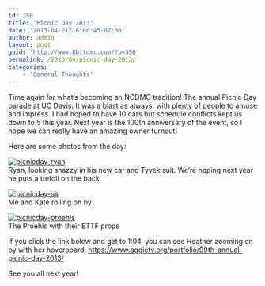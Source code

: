 ```yaml
---
id: 350
title: 'Picnic Day 2013'
date: '2013-04-21T16:00:43-07:00'
author: admin
layout: post
guid: 'http://www.8bitdmc.com/?p=350'
permalink: /2013/04/picnic-day-2013/
categories:
    - 'General Thoughts'
---
```


Time again for what’s becoming an NCDMC tradition! The annual Picnic Day parade at UC Davis. It was a blast as always, with plenty of people to amuse and impress. I had hoped to have 10 cars but schedule conflicts kept us down to 5 this year. Next year is the 100th anniversary of the event, so I hope we can really have an amazing owner turnout!

Here are some photos from the day:

[![picnicday-ryan](https://www.8bitdmc.com/wp-content/uploads/2013/04/picnicday-ryan-300x225.jpg)](https://www.8bitdmc.com/wp-content/uploads/2013/04/picnicday-ryan.jpg)  
Ryan, looking snazzy in his new car and Tyvek suit. We’re hoping next year he puts a trefoil on the back.

[![picnicday-us](https://www.8bitdmc.com/wp-content/uploads/2013/04/picnicday-us-300x225.jpg)](https://www.8bitdmc.com/wp-content/uploads/2013/04/picnicday-us.jpg)  
Me and Kate rolling on by

[![picnicday-proehls](https://www.8bitdmc.com/wp-content/uploads/2013/04/picnicday-proehls-300x225.jpg)](https://www.8bitdmc.com/wp-content/uploads/2013/04/picnicday-proehls.jpg)  
The Proehls with their BTTF props

If you click the link below and get to 1:04, you can see Heather zooming on by with her hoverboard. https://www.aggietv.org/portfolio/99th-annual-picnic-day-2013/

See you all next year!